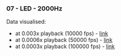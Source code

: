 ### 07 - LED - 2000Hz
Data visualised:
- at 0.003x playback (10000 fps) - [link](https://www.youtube.com/watch?v=7oOmLMSd83w)
- at 0.0006x playback (50000 fps) - [link](https://www.youtube.com/watch?v=fQmqazVNV-E)
- at 0.0003x playback (100000 fps) - [link](https://www.youtube.com/watch?v=p2XcjC8q48U)